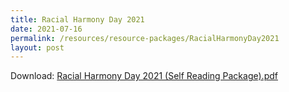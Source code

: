 ```yaml
---
title: Racial Harmony Day 2021
date: 2021-07-16
permalink: /resources/resource-packages/RacialHarmonyDay2021
layout: post
---
```



Download: [Racial Harmony Day 2021 (Self Reading Package).pdf](/files/packages/2021/Racial%20Harmony%20Day%202021.pdf)